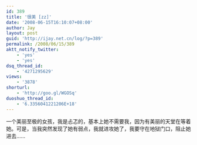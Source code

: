 ```yaml
---
id: 389
title: '很美 [zz]'
date: '2008-06-15T16:10:07+08:00'
author: Jay
layout: post
guid: 'http://ijay.net.cn/log/?p=389'
permalink: /2008/06/15/389
aktt_notify_twitter:
    - 'yes'
    - 'yes'
dsq_thread_id:
    - '4271295629'
views:
    - '3878'
shorturl:
    - 'http://goo.gl/WGOSq'
duoshuo_thread_id:
    - '6.3356041221206E+18'
---
```


一个美丽至极的女孩，我是忐忑的，基本上她不需要我，因为有美丽的天堂在等着她。可是，当我突然发现了她有弱点，我就进攻她了，我要守在地狱门口，阻止她进去……